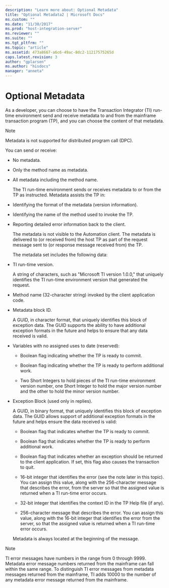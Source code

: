 ```yaml
---
description: "Learn more about: Optional Metadata"
title: "Optional Metadata2 | Microsoft Docs"
ms.custom: ""
ms.date: "11/30/2017"
ms.prod: "host-integration-server"
ms.reviewer: ""
ms.suite: ""
ms.tgt_pltfrm: ""
ms.topic: "article"
ms.assetid: 473a8667-a6c6-49ac-8dc2-11217575265d
caps.latest.revision: 3
author: "gplarsen"
ms.author: "hisdocs"
manager: "anneta"
---
```

# Optional Metadata
As a developer, you can choose to have the Transaction Integrator (TI) run-time environment send and receive metadata to and from the mainframe transaction program (TP), and you can choose the content of that metadata.  
  
> [!NOTE]
>  Metadata is not supported for distributed program call (DPC).  
  
 You can send or receive:  
  
- No metadata.  
  
- Only the method name as metadata.  
  
- All metadata including the method name.  
  
  The TI run-time environment sends or receives metadata to or from the TP as instructed. Metadata assists the TP in:  
  
- Identifying the format of the metadata (version information).  
  
- Identifying the name of the method used to invoke the TP.  
  
- Reporting detailed error information back to the client.  
  
  The metadata is not visible to the Automation client. The metadata is delivered to (or received from) the host TP as part of the request message sent to (or response message received from) the TP.  
  
  The metadata set includes the following data:  
  
- TI run-time version.  
  
   A string of characters, such as "Microsoft TI version 1.0.0," that uniquely identifies the TI run-time environment version that generated the request.  
  
- Method name (32-character string) invoked by the client application code.  
  
- Metadata block ID.  
  
   A GUID, in character format, that uniquely identifies this block of exception data. The GUID supports the ability to have additional exception formats in the future and helps to ensure that any data received is valid.  
  
- Variables with no assigned uses to date (reserved):  
  
  -   Boolean flag indicating whether the TP is ready to commit.  
  
  -   Boolean flag indicating whether the TP is ready to perform additional work.  
  
  -   Two Short Integers to hold pieces of the TI run-time environment version number, one Short Integer to hold the major version number and the other to hold the minor version number.  
  
- Exception Block (used only in replies).  
  
   A GUID, in binary format, that uniquely identifies this block of exception data. The GUID allows support of additional exception formats in the future and helps ensure the data received is valid:  
  
  -   Boolean flag that indicates whether the TP is ready to commit.  
  
  -   Boolean flag that indicates whether the TP is ready to perform additional work.  
  
  -   Boolean flag that indicates whether an exception should be returned to the client application. If set, this flag also causes the transaction to quit.  
  
  -   16-bit integer that identifies the error (see the note later in this topic). You can assign this value, along with the 256-character message that describes the error, from the server so that the assigned value is returned when a TI run-time error occurs.  
  
  -   32-bit integer that identifies the context ID in the TP Help file (if any).  
  
  -   256-character message that describes the error. You can assign this value, along with the 16-bit integer that identifies the error from the server, so that the assigned value is returned when a TI run-time error occurs.  
  
  Metadata is always located at the beginning of the message.  
  
> [!NOTE]
>  TI error messages have numbers in the range from 0 through 9999. Metadata error message numbers returned from the mainframe can fall within the same range. To distinguish TI error messages from metadata messages returned from the mainframe, TI adds 10000 to the number of any metadata error message returned from the mainframe.
